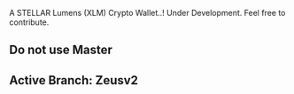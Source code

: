 A STELLAR Lumens (XLM) Crypto Wallet..!
Under Development. Feel free to contribute.

## Do not use Master
## Active Branch: Zeusv2

